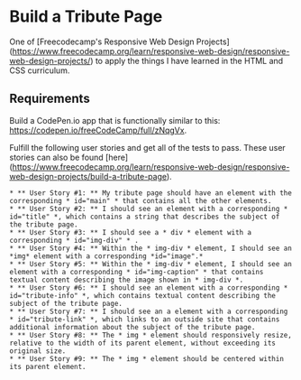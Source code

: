 # Build a Tribute Page

One of [Freecodecamp's Responsive Web Design Projects] (https://www.freecodecamp.org/learn/responsive-web-design/responsive-web-design-projects/)  to apply the things I have learned in the HTML and CSS curriculum.

## Requirements
Build a CodePen.io app that is functionally similar to this: https://codepen.io/freeCodeCamp/full/zNqgVx.

Fulfill the following user stories and get all of the tests to pass.
These user stories can also be found [here] (https://www.freecodecamp.org/learn/responsive-web-design/responsive-web-design-projects/build-a-tribute-page).

    * ** User Story #1: ** My tribute page should have an element with the corresponding * id="main" * that contains all the other elements.
    * ** User Story #2: ** I should see an element with a corresponding * id="title" *, which contains a string that describes the subject of the tribute page.
    * ** User Story #3: ** I should see a * div * element with a corresponding * id="img-div" * .
    * ** User Story #4: ** Within the * img-div * element, I should see an *img* element with a corresponding *id="image".*
    * ** User Story #5: ** Within the * img-div * element, I should see an element with a corresponding * id="img-caption" * that contains textual content describing the image shown in * img-div *.
    * ** User Story #6: ** I should see an element with a corresponding * id="tribute-info" *, which contains textual content describing the subject of the tribute page.
    * ** User Story #7: ** I should see an a element with a corresponding * id="tribute-link" *, which links to an outside site that contains additional information about the subject of the tribute page.
    * ** User Story #8: ** The * img * element should responsively resize, relative to the width of its parent element, without exceeding its original size.
    * ** User Story #9: ** The * img * element should be centered within its parent element.




